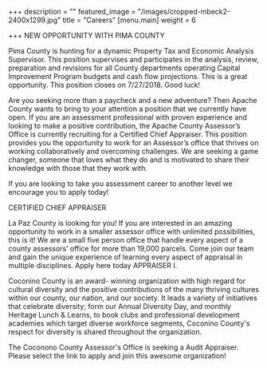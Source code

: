 +++
description = ""
featured_image = "/images/cropped-mbeck2-2400x1299.jpg"
title = "Careers"
[menu.main]
weight = 6

+++
NEW OPPORTUNITY WITH PIMA COUNTY

Pima County is hunting for a dynamic Property Tax and Economic Analysis Supervisor. This position supervises and participates in the analysis, review, preparation and revisions for all County departments operating  Capital Improvement Program budgets and cash flow projections. This is a great opportunity. This position closes on 7/27/2018. Good luck!

Are you seeking more than a paycheck and a new adventure? Then Apache County wants to bring to your attention a position that we currently have open. If you are an assessment professional with proven experience and looking to make a positive contribution, the Apache County Assessor’s Office is currently recruiting for a Certified Chief Appraiser. This position provides you the opportunity to work for an Assessor’s office that thrives on working collaboratively and overcoming challenges. We are seeking a game changer, someone that loves what they do and is motivated to share their knowledge with those that they work with.

If you are looking to take you assessment career to another level we encourage you to apply today!

CERTIFIED CHIEF APPRAISER

La Paz County is looking for you!  If you are interested in an amazing opportunity to work in a smaller assessor office with unlimited possibilities, this is it!  We are a small five person office that handle every aspect of a county assessors’ office for more than 19,000 parcels.  Come join our team and gain the unique experience of learning every aspect of appraisal in multiple disciplines. Apply here today APPRAISER I.

Coconino County is an award- winning organization with high regard for cultural diversity and the positive contributions of the many thriving cultures within our county, our nation, and our society. It leads a variety of initiatives that celebrate diversity; form our Annual Diversity Day, and monthly Heritage Lunch & Learns, to book clubs and professional development academies which target diverse workforce segments, Coconino County's respect for diversity is shared throughout the organization.

The Coconono County Assessor's Office is seeking a  Audit Appraiser. Please select the link to apply and join this awesome organization!
